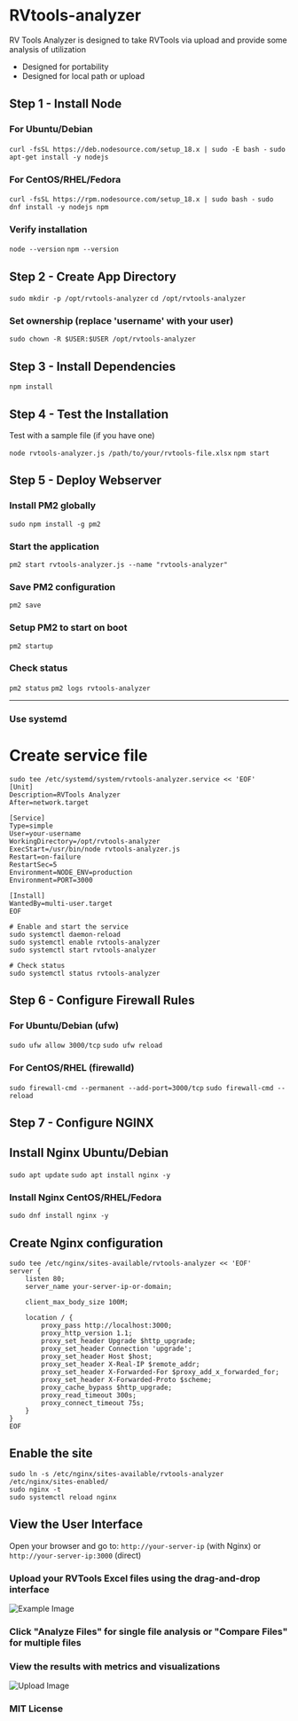 # RVtools-analyzer
RV Tools Analyzer is designed to take RVTools via upload and provide some analysis of utilization
- Designed for portability
- Designed for local path or upload


## Step 1 - Install Node
### For Ubuntu/Debian
```curl -fsSL https://deb.nodesource.com/setup_18.x | sudo -E bash -```
```sudo apt-get install -y nodejs```

### For CentOS/RHEL/Fedora
```curl -fsSL https://rpm.nodesource.com/setup_18.x | sudo bash -```
```sudo dnf install -y nodejs npm```

### Verify installation
```node --version```
```npm --version```

## Step 2 - Create App Directory

```sudo mkdir -p /opt/rvtools-analyzer```
```cd /opt/rvtools-analyzer```

### Set ownership (replace 'username' with your user)
```sudo chown -R $USER:$USER /opt/rvtools-analyzer```

## Step 3 - Install Dependencies
   ```npm install```

## Step 4 - Test the Installation
Test with a sample file (if you have one)

```node rvtools-analyzer.js /path/to/your/rvtools-file.xlsx```
```npm start```

## Step 5 - Deploy Webserver
### Install PM2 globally
```sudo npm install -g pm2```

### Start the application
```pm2 start rvtools-analyzer.js --name "rvtools-analyzer"```

### Save PM2 configuration
```pm2 save```

### Setup PM2 to start on boot
```pm2 startup```

### Check status
```pm2 status```
```pm2 logs rvtools-analyzer```

----------------------------
### Use systemd
# Create service file
```
sudo tee /etc/systemd/system/rvtools-analyzer.service << 'EOF'
[Unit]
Description=RVTools Analyzer
After=network.target

[Service]
Type=simple
User=your-username
WorkingDirectory=/opt/rvtools-analyzer
ExecStart=/usr/bin/node rvtools-analyzer.js
Restart=on-failure
RestartSec=5
Environment=NODE_ENV=production
Environment=PORT=3000

[Install]
WantedBy=multi-user.target
EOF

# Enable and start the service
sudo systemctl daemon-reload
sudo systemctl enable rvtools-analyzer
sudo systemctl start rvtools-analyzer

# Check status
sudo systemctl status rvtools-analyzer

```
## Step 6 - Configure Firewall Rules
   ### For Ubuntu/Debian (ufw)
```sudo ufw allow 3000/tcp```
```sudo ufw reload```

   ### For CentOS/RHEL (firewalld)
```sudo firewall-cmd --permanent --add-port=3000/tcp```
```sudo firewall-cmd --reload```

## Step 7 - Configure NGINX

## Install Nginx Ubuntu/Debian
```sudo apt update```
```sudo apt install nginx -y```  

### Install Nginx CentOS/RHEL/Fedora
```sudo dnf install nginx -y```    

## Create Nginx configuration
```
sudo tee /etc/nginx/sites-available/rvtools-analyzer << 'EOF'
server {
    listen 80;
    server_name your-server-ip-or-domain;

    client_max_body_size 100M;

    location / {
        proxy_pass http://localhost:3000;
        proxy_http_version 1.1;
        proxy_set_header Upgrade $http_upgrade;
        proxy_set_header Connection 'upgrade';
        proxy_set_header Host $host;
        proxy_set_header X-Real-IP $remote_addr;
        proxy_set_header X-Forwarded-For $proxy_add_x_forwarded_for;
        proxy_set_header X-Forwarded-Proto $scheme;
        proxy_cache_bypass $http_upgrade;
        proxy_read_timeout 300s;
        proxy_connect_timeout 75s;
    }
}
EOF
```
## Enable the site
```
sudo ln -s /etc/nginx/sites-available/rvtools-analyzer /etc/nginx/sites-enabled/
sudo nginx -t
sudo systemctl reload nginx
```

## View the User Interface

Open your browser and go to: ```http://your-server-ip``` (with Nginx) or ```http://your-server-ip:3000``` (direct)
### Upload your RVTools Excel files using the drag-and-drop interface
![Example Image](UIexample.png)


### Click "Analyze Files" for single file analysis or "Compare Files" for multiple files
### View the results with metrics and visualizations
![Upload Image](UIexample2.png)

### MIT License 
